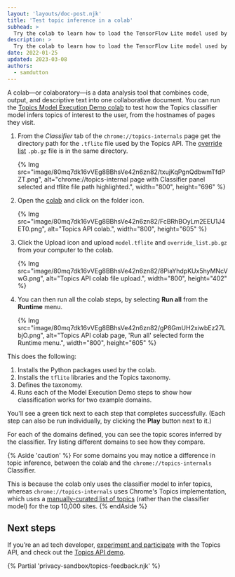 ```yaml
---
layout: 'layouts/doc-post.njk'
title: 'Test topic inference in a colab'
subhead: >
  Try the colab to learn how to load the TensorFlow Lite model used by Chrome to infer topics from hostnames.
description: >
  Try the colab to learn how to load the TensorFlow Lite model used by Chrome to infer topics from hostnames.
date: 2022-01-25
updated: 2023-03-08
authors:
  - samdutton
---
```



A colab—or colaboratory—is a data analysis tool that combines code, output, and descriptive text into one collaborative document. You can run the [Topics Model Execution Demo colab](https://colab.research.google.com/drive/1hIVoz8bRCTpllYvads51MV7YS3zi3prn) to test how the Topics classifier model infers topics of interest to the user, from the hostnames of pages they visit.

1. From the *Classifier* tab of the `chrome://topics-internals` page get the directory path for the `.tflite` file used by the Topics API. The [override list](/docs/privacy-sandbox/topics/#manually-curated) `.pb.gz` file is in the same directory.

    {% Img src="image/80mq7dk16vVEg8BBhsVe42n6zn82/txujKqPgnQdbwmTfdPZT.png",
  alt="chrome://topics-internal page with Classifier panel selected and tflite file path highlighted.",
  width="800", height="696" %}

1. Open the [colab](https://colab.research.google.com/drive/1hIVoz8bRCTpllYvads51MV7YS3zi3prn) and click on the folder icon.

    {% Img src="image/80mq7dk16vVEg8BBhsVe42n6zn82/FcBRhBOyLm2EEU1J4ET0.png",
  alt="Topics API colab.", width="800", height="605" %}

1. Click the Upload icon and upload `model.tflite` and `override_list.pb.gz` from your computer to the colab.

    {% Img src="image/80mq7dk16vVEg8BBhsVe42n6zn82/8PiaYhdpKUx5hyMNcVwG.png",
  alt="Topics API colab file upload.", width="800", height="402" %}

1. You can then run all the colab steps, by selecting **Run all** from the **Runtime** menu.

    {% Img src="image/80mq7dk16vVEg8BBhsVe42n6zn82/gP8GmUH2xiwbEz27LbjO.png",
  alt="Topics API colab page, 'Run all' selected form the Runtime menu.", width="800", height="605" %}

This does the following:

1.  Installs the Python packages used by the colab.
1.  Installs the `tflite` libraries and the Topics taxonomy.
1.  Defines the taxonomy.
1.  Runs each of the Model Execution Demo steps to show how classification works for two example domains.

You'll see a green tick next to each step that completes successfully. (Each step can also be run individually, by clicking the **Play** button next to it.)

For each of the domains defined, you can see the topic scores inferred by the classifier. Try listing different domains to see how they compare.

{% Aside 'caution' %}
For some domains you may notice a difference in topic inference, between the colab and the `chrome://topics-internals` Classifier.

This is because the colab only uses the classifier model to infer topics, whereas
`chrome://topics-internals` uses Chrome's Topics implementation, which uses a
[manually-curated list of topics](/docs/privacy-sandbox/topics/#manually-curated) (rather than the classifier model) for the top
10,000 sites. <!-- will need to link to topic-classification page -->
{% endAside %}

## Next steps

If you’re an ad tech developer, [experiment and participate](/docs/privacy-sandbox/topics-experiment/) with the Topics API, and check out the [Topics API demo](/docs/privacy-sandbox/topics/demo).

{% Partial 'privacy-sandbox/topics-feedback.njk' %}
